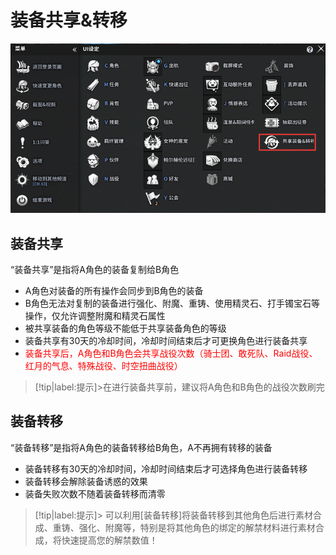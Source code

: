 #   装备共享&转移 <!-- {docsify-ignore-all} -->

![Alt text](image-1.png ':size=50%')

##  装备共享
“装备共享”是指将A角色的装备复制给B角色
-   A角色对装备的所有操作会同步到B角色的装备
-   B角色无法对复制的装备进行强化、附魔、重铸、使用精灵石、打手镯宝石等操作，仅允许调整附魔和精灵石属性
-   被共享装备的角色等级不能低于共享装备角色的等级
-   装备共享有30天的冷却时间，冷却时间结束后才可更换角色进行装备共享
-   <div style='color: red'>装备共享后，A角色和B角色会共享战役次数（骑士团、敢死队、Raid战役、红月的气息、特殊战役、时空扭曲战役）</div>

> [!tip|label:提示]>在进行装备共享前，建议将A角色和B角色的战役次数刷完

##  装备转移
 “装备转移”是指将A角色的装备转移给B角色，A不再拥有转移的装备
-   装备转移有30天的冷却时间，冷却时间结束后才可选择角色进行装备转移
-   装备转移会解除装备诱惑的效果
-   装备失败次数不随着装备转移而清零

> [!tip|label:提示]>  可以利用[装备转移]将装备转移到其他角色后进行素材合成、重铸、强化、附魔等，特别是将其他角色的绑定的解禁材料进行素材合成，将快速提高您的解禁数值！